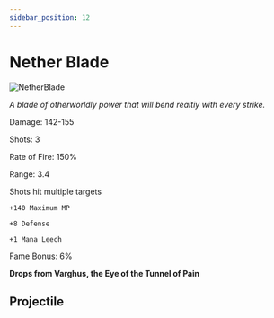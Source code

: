 ```yaml
---
sidebar_position: 12
---
```


# Nether Blade

![NetherBlade](https://vwiki.valorserver.com/api/item/picture/nether%20blade)

<i>A blade of otherworldly power that will bend realtiy with every strike.</i>

Damage: 142-155

Shots: 3

Rate of Fire: 150%

Range: 3.4

Shots hit multiple targets

    +140 Maximum MP
    
    +8 Defense
    
    +1 Mana Leech

Fame Bonus: 6%

**Drops from Varghus, the Eye of the Tunnel of Pain**

## Projectile

